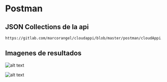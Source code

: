 # Postman

## JSON Collections de la api
```
https://gitlab.com/marcorangel/cloudappi/blob/master/postman/cloudAppi.postman_collection.json
```

## Imagenes de resultados

![alt text](https://gitlab.com/marcorangel/cloudappi/blob/master/postman/postman1.png)

![alt text](https://gitlab.com/marcorangel/cloudappi/blob/master/postman/postman2.png)